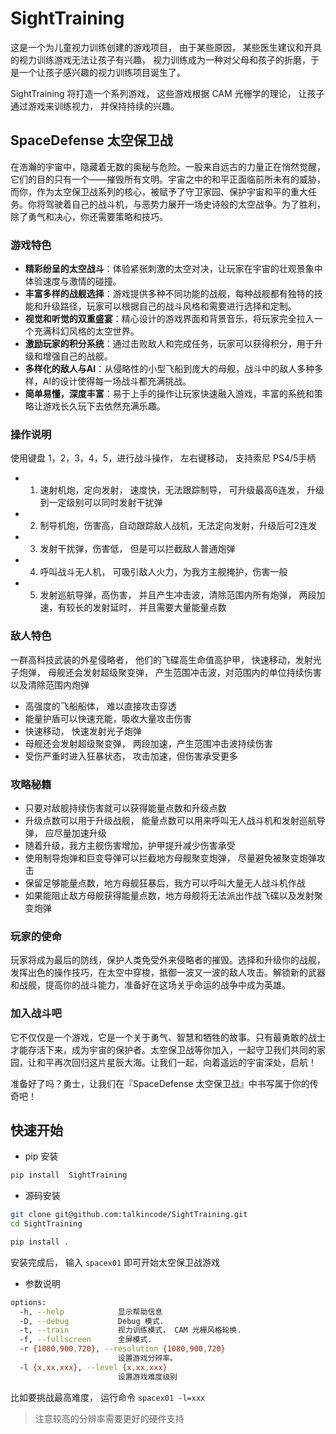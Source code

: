 # SightTraining

这是一个为儿童视力训练创建的游戏项目， 由于某些原因， 某些医生建议和开具的视力训练游戏无法让孩子有兴趣， 视力训练成为一种对父母和孩子的折磨，于是一个让孩子感兴趣的视力训练项目诞生了。

SightTraining 将打造一个系列游戏， 这些游戏根据 CAM 光栅学的理论， 让孩子通过游戏来训练视力， 并保持持续的兴趣。

## SpaceDefense 太空保卫战

在浩瀚的宇宙中，隐藏着无数的奥秘与危险。一股来自远古的力量正在悄然觉醒，它们的目的只有一个——摧毁所有文明。宇宙之中的和平正面临前所未有的威胁，而你，作为太空保卫战系列的核心，被赋予了守卫家园、保护宇宙和平的重大任务。你将驾驶着自己的战斗机，与恶势力展开一场史诗般的太空战争。为了胜利，除了勇气和决心，你还需要策略和技巧。

### 游戏特色

- **精彩纷呈的太空战斗**：体验紧张刺激的太空对决，让玩家在宇宙的壮观景象中体验速度与激情的碰撞。
- **丰富多样的战舰选择**：游戏提供多种不同功能的战舰，每种战舰都有独特的技能和升级路径，玩家可以根据自己的战斗风格和需要进行选择和定制。
- **视觉和听觉的双重盛宴**：精心设计的游戏界面和背景音乐，将玩家完全拉入一个充满科幻风格的太空世界。
- **激励玩家的积分系统**：通过击败敌人和完成任务，玩家可以获得积分，用于升级和增强自己的战舰。
- **多样化的敌人与AI**：从侵略性的小型飞船到庞大的母舰，战斗中的敌人多种多样，AI的设计使得每一场战斗都充满挑战。
- **简单易懂，深度丰富**：易于上手的操作让玩家快速融入游戏，丰富的系统和策略让游戏长久玩下去依然充满乐趣。

### 操作说明

使用键盘 1，2，3，4，5，进行战斗操作， 左右键移动， 支持索尼 PS4/5手柄

- 1. 速射机炮，定向发射， 速度快，无法跟踪制导， 可升级最高6连发， 升级到一定级别可以同时发射干扰弹
- 2. 制导机炮，伤害高，自动跟踪敌人战机，无法定向发射，升级后可2连发
- 3. 发射干扰弹，伤害低， 但是可以拦截敌人普通炮弹
- 4. 呼叫战斗无人机， 可吸引敌人火力，为我方主舰掩护，伤害一般
- 5. 发射巡航导弹，高伤害， 并且产生冲击波，清除范围内所有炮弹， 两段加速，有较长的发射延时， 并且需要大量能量点数

### 敌人特色

一群高科技武装的外星侵略者， 他们的飞碟高生命值高护甲， 快速移动，发射光子炮弹， 母舰还会发射超级聚变弹， 产生范围冲击波，对范围内的单位持续伤害以及清除范围内炮弹

- 高强度的飞船船体， 难以直接攻击穿透
- 能量护盾可以快速充能，吸收大量攻击伤害
- 快速移动， 快速发射光子炮弹
- 母舰还会发射超级聚变弹， 两段加速，产生范围冲击波持续伤害
- 受伤严重时进入狂暴状态， 攻击加速，但伤害承受更多

### 攻略秘籍

- 只要对敌舰持续伤害就可以获得能量点数和升级点数
- 升级点数可以用于升级战舰， 能量点数可以用来呼叫无人战斗机和发射巡航导弹， 应尽量加速升级
- 随着升级，我方主舰伤害增加，护甲提升减少伤害承受
- 使用制导炮弹和巨变导弹可以拦截地方母舰聚变炮弹， 尽量避免被聚变炮弹攻击
- 保留足够能量点数，地方母舰狂暴后，我方可以呼叫大量无人战斗机作战
- 如果能阻止敌方母舰获得能量点数，地方母舰将无法派出作战飞碟以及发射聚变炮弹

### 玩家的使命

玩家将成为最后的防线，保护人类免受外来侵略者的摧毁。选择和升级你的战舰，发挥出色的操作技巧，在太空中穿梭，抵御一波又一波的敌人攻击。解锁新的武器和战舰，提高你的战斗能力，准备好在这场关乎命运的战争中成为英雄。

### 加入战斗吧

它不仅仅是一个游戏，它是一个关于勇气、智慧和牺牲的故事。只有最勇敢的战士才能存活下来，成为宇宙的保护者。太空保卫战等你加入，一起守卫我们共同的家园，让和平再次回归这片星辰大海。让我们一起，向着遥远的宇宙深处，启航！

准备好了吗？勇士，让我们在『SpaceDefense 太空保卫战』中书写属于你的传奇吧！


## 快速开始

- pip 安装

```bash
pip install  SightTraining
```

- 源码安装

```bash
git clone git@github.com:talkincode/SightTraining.git
cd SightTraining

pip install .
```

安装完成后， 输入 `spacex01` 即可开始太空保卫战游戏


- 参数说明 

```bash
options:
  -h, --help            显示帮助信息
  -D, --debug           Debug 模式.
  -t, --train           视力训练模式， CAM 光栅风格轮换.
  -f, --fullscreen      全屏模式.
  -r {1080,900,720}, --resolution {1080,900,720}  
                        设置游戏分辨率。
  -l {x,xx,xxx}, --level {x,xx,xxx}
                        设置游戏难度级别
```

比如要挑战最高难度， 运行命令 `spacex01 -l=xxx`

> 注意较高的分辨率需要更好的硬件支持
